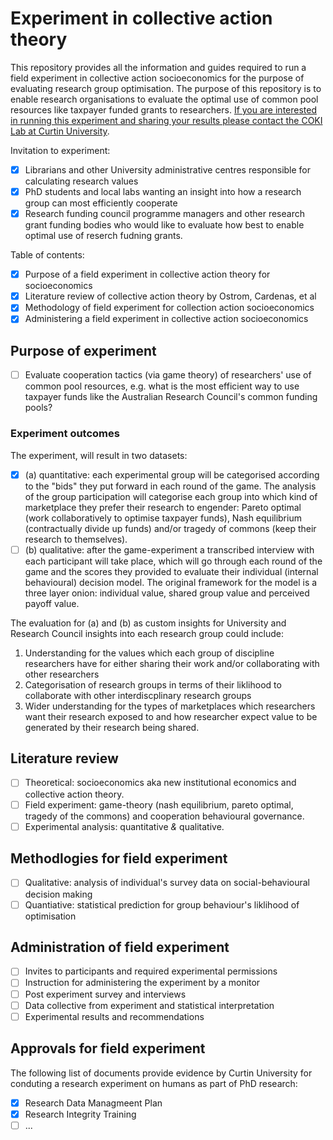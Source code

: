 # Experiment in collective action theory
This repository provides all the information and guides required to run a field experiment in collective action socioeconomics for the purpose of evaluating research group optimisation. The purpose of this repository is to enable research organisations to evaluate the optimal use of common pool resources like taxpayer funded grants to researchers.  [If you are interested in running this experiment and sharing your results please contact the COKI Lab at Curtin University](https://github.com/david-flanders-tuke/PhD/blob/main/about.md).

Invitation to experiment:
  - [x] Librarians and other University administrative centres responsible for calculating research values
  - [x] PhD students and local labs wanting an insight into how a research group can most efficiently cooperate
  - [x] Research funding council programme managers and other research grant funding bodies who would like to evaluate how best to enable optimal use of reserch fudning grants.

Table of contents:
 - [x] Purpose of a field experiment in collective action theory for socioeconomics
 - [x] Literature review of collective action theory by Ostrom, Cardenas, et al
 - [x] Methodology of field experiment for collection action socioeconomics
 - [x] Administering a field experiment in collective action socioeconomics

## Purpose of experiment
 - [ ] Evaluate cooperation tactics (via game theory) of researchers' use of common pool resources, e.g. what is the most efficient way to use taxpayer funds like the Australian Research Council's common funding pools?

### Experiment outcomes
The experiment, will result in two datasets: 
 - [x] (a) quantitative: each experimental group will be categorised according to the "bids" they put forward in each round of the game. The analysis of the group participation will categorise each group into which kind of marketplace they prefer their research to engender: Pareto optimal (work collaboratively to optimise taxpayer funds), Nash equilibrium (contractually divide up funds) and/or tragedy of commons (keep their research to themselves).
 - [ ] (b) qualitative: after the game-experiment a transcribed interview with each participant will take place, which will go through each round of the game and the scores they provided to evaluate their individual (internal behavioural) decision model. The original framework for the model is a three layer onion: individual value, shared group value and perceived payoff value. 

The evaluation for (a) and (b) as custom insights for University and Research Council insights into each research group could include:
 1. Understanding for the values which each group of discipline researchers have for either sharing their work and/or collaborating with other researchers
 2. Categorisation of research groups in terms of their liklihood to collaborate with other interdiscplinary research groups
 3. Wider understanding for the types of marketplaces which researchers want their research exposed to and how researcher expect value to be generated by their research being shared.

## Literature review
 - [ ] Theoretical: socioeconomics aka new institutional economics and collective action theory.
 - [ ] Field experiment: game-theory (nash equilibrium, pareto optimal, tragedy of the commons) and cooperation behavioural governance.
 - [ ] Experimental analysis: quantitative *&* qualitative.

## Methodlogies for field experiment
 - [ ] Qualitative: analysis of individual's survey data on social-behavioural decision making
 - [ ] Quantiative: statistical prediction for group behaviour's liklihood of optimisation 

## Administration of field experiment
 - [ ] Invites to participants and required experimental permissions
 - [ ] Instruction for administering the experiment by a monitor
 - [ ] Post experiment survey and interviews
 - [ ] Data collective from experiment and statistical interpretation
 - [ ] Experimental results and recommendations

## Approvals for field experiment
The following list of documents provide evidence by Curtin University for conduting a research experiment on humans as part of PhD research:
 - [x] Research Data Managmeent Plan
 - [x] Research Integrity Training
 - [ ] ...
